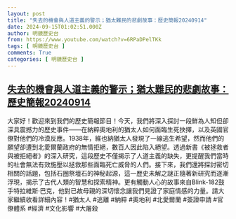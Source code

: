 ```yaml
---
layout: post
title: "失去的機會與人道主義的警示；猶太難民的悲劇故事：歷史簡報20240914"
date: 2024-09-15T01:02:51.000Z
author: 明鏡歷史台
from: https://www.youtube.com/watch?v=6RPaDPelTKk
tags: [ 明鏡歷史台 ]
comments: True
categories: [ 明鏡歷史台 ]
---
```

<!--1726362171000-->
[失去的機會與人道主義的警示；猶太難民的悲劇故事：歷史簡報20240914](https://www.youtube.com/watch?v=6RPaDPelTKk)
------

<div>
大家好！歡迎來到我們的歷史簡報節目！今天，我們將深入探討一段鮮為人知但卻深具震撼力的歷史事件——在納粹奧地利的猶太人如何面臨生死抉擇，以及英國官僚對他們的冷漠反應。1938年，維也納猶太人發現了一線逃生希望，然而他們的願望卻遭到北愛爾蘭政府的無情拒絕，數百人因此陷入絕望。透過新書《被拯救者與被拒絕者》的深入研究，這段歷史不僅揭示了人道主義的缺失，更提醒我們當時的社會無法有效施壓以拯救那些面臨死亡威脅的人們。接下來，我們還將探討密切相關的話題，包括石圈祭壇石的神秘起源，這一歷史未解之謎正隨著新研究而逐漸浮現，揭示了古代人類的智慧和探索精神。更有觸動人心的故事來自Blink-182鼓手特拉維斯·巴克，他對已故母親的深切懷念讓我們見證了家庭情感的力量。請大家繼續收看詳細內容！#猶太人 #逃離 #納粹 #奧地利 #北愛爾蘭 #簽證申請 #官僚體系 #經濟 #文化影響 #大屠殺
</div>
